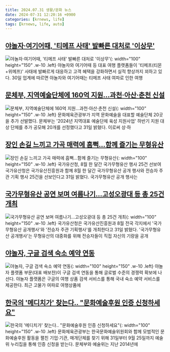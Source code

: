 ```yaml
---
title: 2024.07.31 생활/문화 뉴스
date: 2024-07-31 12:20:16 +0900
categories: [krnews, life]
tags: [krnews, life, auto]
---
```

## [야놀자·여기어때, '티메프 사태' 발빠른 대처로 '이상무'](https://n.news.naver.com/mnews/article/648/0000027767)

![야놀자·여기어때, '티메프 사태' 발빠른 대처로 '이상무'](https://mimgnews.pstatic.net/image/origin/648/2024/07/30/27767.jpg?type=nf220_150){: width="100" height="150" .w-10 .left}
야놀자와 여기어때 등 대표 여행 플랫폼들이 '티메프(티몬+위메프)' 사태에 발빠르게 대응하고 고객 혜택을 강화하면서 실적 향상까지 꾀하고 있다. 30일 업계에 따르면 야놀자와 여기어때는 티메프 사태 여파로 인한 여행

## [문체부, 지역예술단체에 160억 지원…과천·아산·춘천 신설](https://n.news.naver.com/mnews/article/003/0012699759)

![문체부, 지역예술단체에 160억 지원…과천·아산·춘천 신설](https://mimgnews.pstatic.net/image/origin/003/2024/07/31/12699759.jpg?type=nf220_150){: width="100" height="150" .w-10 .left}
문화체육관광부가 지역 문화예술을 대표할 예술단체 20곳을 추가 선발했다. 문체부는 '2024년 지역대표 예술단체 육성 지원사업' 하반기 지원 대상 단체를 추가 공모해 20개를 선정했다고 31일 밝혔다. 이로써 상·하

## [장인 손길 느끼고 가곡 매력에 흠뻑…함께 즐기는 무형유산](https://n.news.naver.com/mnews/article/001/0014842692)

![장인 손길 느끼고 가곡 매력에 흠뻑…함께 즐기는 무형유산](https://mimgnews.pstatic.net/image/origin/001/2024/07/31/14842692.jpg?type=nf220_150){: width="100" height="150" .w-10 .left}
국가유산청, 8월 한 달간 국가무형유산 행사 25건 선보여 국가유산청은 국가유산진흥원과 함께 8월 한 달간 국가무형유산 공개 행사와 전승자 주관 기획 행사 25건을 선보인다고 31일 밝혔다. 국가무형유산 공개 행사는

## [국가무형유산 공연 보며 여름나기…고성오광대 등 총 25건 개최](https://n.news.naver.com/mnews/article/421/0007699161)

![국가무형유산 공연 보며 여름나기…고성오광대 등 총 25건 개최](https://mimgnews.pstatic.net/image/origin/421/2024/07/31/7699161.jpg?type=nf220_150){: width="100" height="150" .w-10 .left}
국가유산청은 국가유산진흥원과 8월 전국 각지에서 '국가무형유산 공개행사'와 '전승자 주관 기획행사'를 개최한다고 31일 밝혔다. '국가무형유산 공개행사'는 무형유산의 대중화를 위해 전승자들이 직접 자신의 기량을 공개

## [야놀자, 구글 검색 숙소 예약 연동](https://n.news.naver.com/mnews/article/092/0002340282)

![야놀자, 구글 검색 숙소 예약 연동](https://mimgnews.pstatic.net/image/origin/092/2024/07/31/2340282.jpg?type=nf220_150){: width="100" height="150" .w-10 .left}
야놀자 플랫폼 부문(대표 배보찬)이 구글 검색 연동을 통해 글로벌 수준의 경쟁력 확보에 나선다. 야놀자 플랫폼은 구글의 여행 상품 검색 서비스를 통해 국내 숙소 예약 서비스를 제공한다. 최근 고물가 여파로 여행상품에

## [한국의 '메디치가' 찾는다.. "문화예술후원 인증 신청하세요"](https://n.news.naver.com/mnews/article/014/0005221199)

![한국의 '메디치가' 찾는다.. "문화예술후원 인증 신청하세요"](https://mimgnews.pstatic.net/image/origin/014/2024/07/31/5221199.jpg?type=nf220_150){: width="100" height="150" .w-10 .left}
문화체육관광부는 한국문화예술위원회와 함께 모범적인 문화예술후원 활동을 펼친 기업·기관, 매개단체를 찾기 위해 31일부터 9월 25일까지 예술위 누리집을 통해 인증 신청을 받는다. 문체부와 예술위는 지난 2014년에

